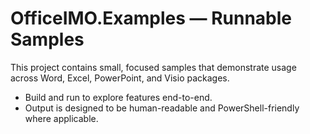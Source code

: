 # OfficeIMO.Examples — Runnable Samples

This project contains small, focused samples that demonstrate usage across Word, Excel, PowerPoint, and Visio packages.

- Build and run to explore features end-to-end.
- Output is designed to be human-readable and PowerShell-friendly where applicable.

